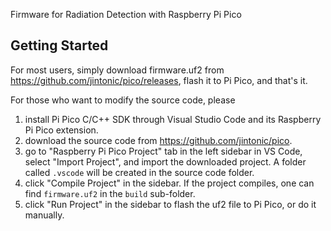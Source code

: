 Firmware for Radiation Detection with Raspberry Pi Pico

## Getting Started
For most users, simply download firmware.uf2 from <https://github.com/jintonic/pico/releases>, flash it to Pi Pico, and that's it.

For those who want to modify the source code, please

1. install Pi Pico C/C++ SDK through Visual Studio Code and its Raspberry Pi Pico extension.
2. download the source code from <https://github.com/jintonic/pico>.
3. go to "Raspberry Pi Pico Project" tab in the left sidebar in VS Code, select "Import Project", and import the downloaded project. A folder called `.vscode` will be created in the source code folder.
4. click "Compile Project" in the sidebar. If the project compiles, one can find `firmware.uf2` in the `build` sub-folder.
5. click "Run Project" in the sidebar to flash the uf2 file to Pi Pico, or do it manually.
